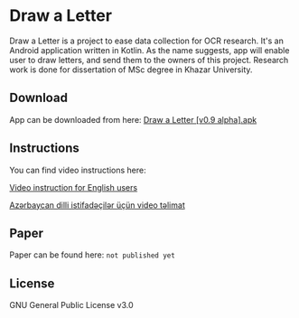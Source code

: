 # Draw a Letter

Draw a Letter is a project to ease data collection for OCR research. It's an Android application written in Kotlin. As the name suggests, app will enable user to draw letters, and send them to the owners of this project. Research work is done for dissertation of MSc degree in Khazar University.

## Download
App can be downloaded from here: [Draw a Letter [v0.9 alpha].apk](https://drive.google.com/open?id=1DU1Bwk2LPnqOUStiFcQ3w3p83R_mMtIo)

## Instructions
You can find video instructions here:

[Video instruction for English users](https://youtu.be/Nsmdk3sGk9s)

[Azərbaycan dilli istifadəçilər üçün video təlimat](https://youtu.be/hFyY_TiGDB8)

## Paper
Paper can be found here: `not published yet`

## License
GNU General Public License v3.0

